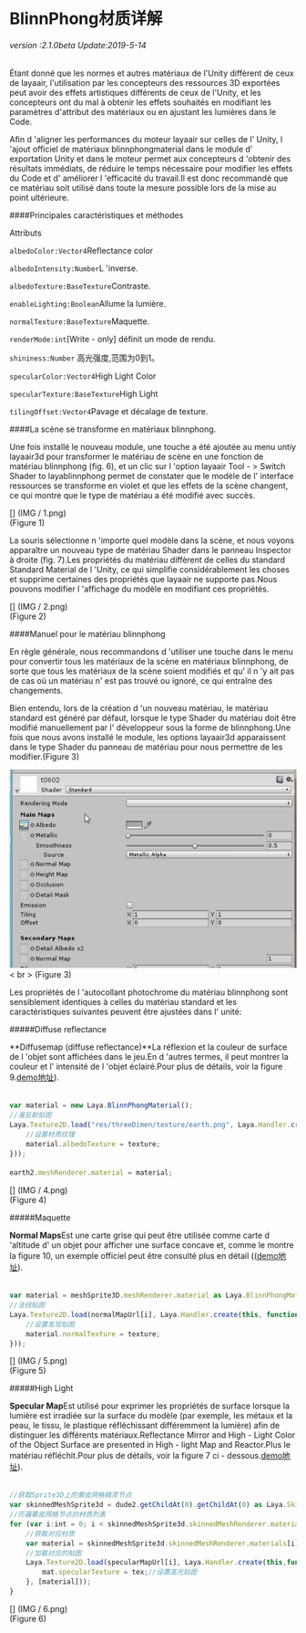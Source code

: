 # BlinnPhong材质详解

###### *version :2.1.0beta   Update:2019-5-14*

Étant donné que les normes et autres matériaux de l'Unity diffèrent de ceux de layaair, l'utilisation par les concepteurs des ressources 3D exportées peut avoir des effets artistiques différents de ceux de l'Unity, et les concepteurs ont du mal à obtenir les effets souhaités en modifiant les paramètres d'attribut des matériaux ou en ajustant les lumières dans le Code.

Afin d 'aligner les performances du moteur layaair sur celles de l' Unity, l 'ajout officiel de matériaux blinnphongmaterial dans le module d' exportation Unity et dans le moteur permet aux concepteurs d 'obtenir des résultats immédiats, de réduire le temps nécessaire pour modifier les effets du Code et d' améliorer l 'efficacité du travail.Il est donc recommandé que ce matériau soit utilisé dans toute la mesure possible lors de la mise au point ultérieure.

####Principales caractéristiques et méthodes

Attributs

`albedoColor:Vector4`Reflectance color

`albedoIntensity:Number`L 'inverse.

`albedoTexture:BaseTexture`Contraste.

`enableLighting:Boolean`Allume la lumière.

`normalTexture:BaseTexture`Maquette.

`renderMode:int`[Write - only] définit un mode de rendu.

`shininess:Number`  高光强度,范围为0到1。

`specularColor:Vector4`High Light Color

`specularTexture:BaseTexture`High Light

`tilingOffset:Vector4`Pavage et décalage de texture.



####La scène se transforme en matériaux blinnphong.

Une fois installé le nouveau module, une touche a été ajoutée au menu untiy layaair3d pour transformer le matériau de scène en une fonction de matériau blinnphong (fig. 6), et un clic sur l 'option layaair Tool - > Switch Shader to layablinnphong permet de constater que le modèle de l' interface ressources se transforme en violet et que les effets de la scène changent, ce qui montre que le type de matériau a été modifié avec succès.

[] (IMG / 1.png) <br > (Figure 1)

La souris sélectionne n 'importe quel modèle dans la scène, et nous voyons apparaître un nouveau type de matériau Shader dans le panneau Inspector à droite (fig. 7).Les propriétés du matériau diffèrent de celles du standard Standard Material de l 'Unity, ce qui simplifie considérablement les choses et supprime certaines des propriétés que layaair ne supporte pas.Nous pouvons modifier l 'affichage du modèle en modifiant ces propriétés.

[] (IMG / 2.png) <br > (Figure 2)

####Manuel pour le matériau blinnphong

En règle générale, nous recommandons d 'utiliser une touche dans le menu pour convertir tous les matériaux de la scène en matériaux blinnphong, de sorte que tous les matériaux de la scène soient modifiés et qu' il n 'y ait pas de cas où un matériau n' est pas trouvé ou ignoré, ce qui entraîne des changements.

Bien entendu, lors de la création d 'un nouveau matériau, le matériau standard est généré par défaut, lorsque le type Shader du matériau doit être modifié manuellement par l' développeur sous la forme de blinnphong.Une fois que nous avons installé le module, les options layaair3d apparaissent dans le type Shader du panneau de matériau pour nous permettre de les modifier.(Figure 3)

![图片3](img/3.gif)< br > (Figure 3)

Les propriétés de l 'autocollant photochrome du matériau blinnphong sont sensiblement identiques à celles du matériau standard et les caractéristiques suivantes peuvent être ajustées dans l' unité:

#####Diffuse reflectance

**Diffusemap (diffuse reflectance)**La réflexion et la couleur de surface de l 'objet sont affichées dans le jeu.En d 'autres termes, il peut montrer la couleur et l' intensité de l 'objet éclairé.Pour plus de détails, voir la figure 9.[demo地址](http://localhost/LayaAir2_Auto/%3Chttps://layaair.ldc.layabox.com/demo2/?language=ch&category=3d&group=Material&name=BlinnPhong_DiffuseMap%3E)).


```typescript

var material = new Laya.BlinnPhongMaterial();
//漫反射贴图
Laya.Texture2D.load("res/threeDimen/texture/earth.png", Laya.Handler.create(this, function(texture) {
    //设置材质纹理
	material.albedoTexture = texture;
}));

earth2.meshRenderer.material = material;
```


[] (IMG / 4.png) <br > (Figure 4)

#####Maquette

**Normal Maps**Est une carte grise qui peut être utilisée comme carte d 'altitude d' un objet pour afficher une surface concave et, comme le montre la figure 10, un exemple officiel peut être consulté plus en détail (([demo地址](http://localhost/LayaAir2_Auto/%3Chttps://layaair.ldc.layabox.com/demo2/?language=ch&category=3d&group=Material&name=BlinnPhong_NormalMap%3E)).


```typescript

var material = meshSprite3D.meshRenderer.material as Laya.BlinnPhongMaterial;
//法线贴图
Laya.Texture2D.load(normalMapUrl[i], Laya.Handler.create(this, function(texture) {
    //设置发现贴图
    material.normalTexture = texture;
}));
```


[] (IMG / 5.png) <br > (Figure 5)

#####High Light

**Specular Map**Est utilisé pour exprimer les propriétés de surface lorsque la lumière est irradiée sur la surface du modèle (par exemple, les métaux et la peau, le tissu, le plastique réfléchissant différemment la lumière) afin de distinguer les différents matériaux.Reflectance Mirror and High - Light Color of the Object Surface are presented in High - light Map and Reactor.Plus le matériau réfléchit.Pour plus de détails, voir la figure 7 ci - dessous.[demo地址](http://localhost/LayaAir2_Auto/%3Chttps://layaair.ldc.layabox.com/demo2/?language=ch&category=3d&group=Material&name=BlinnPhong_SpecularMap%3E)).


```typescript

//获取Sprite3D上的蒙皮网格精灵节点
var skinnedMeshSprite3d = dude2.getChildAt(0).getChildAt(0) as Laya.SkinnedMeshSprite3D;
//历遍蒙皮网格节点的材质列表
for (var i:int = 0; i < skinnedMeshSprite3d.skinnedMeshRenderer.materials.length; i++) {
    //获取对应材质
    var material = skinnedMeshSprite3d.skinnedMeshRenderer.materials[i] as Laya.BlinnPhongMaterial;
    //加载对应的贴图
	Laya.Texture2D.load(specularMapUrl[i], Laya.Handler.create(this,function(mat, tex) {
        mat.specularTexture = tex;//设置高光贴图
    }, [material]));
}
```


[] (IMG / 6.png) <br > (Figure 6)
